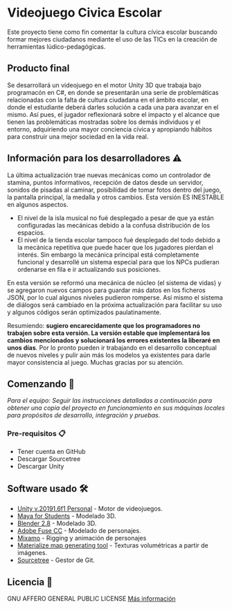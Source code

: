 # Videojuego Civica Escolar 
Este proyecto tiene como fin comentar la cultura cívica escolar buscando formar mejores ciudadanos mediante el uso de las TICs en la creación de herramientas lúdico-pedagógicas.

## Producto final
Se desarrollará un videojuego en el motor Unity 3D que trabaja bajo programacón en C#, en donde se presentarán una serie de problemáticas relacionadas con la falta de cultura ciudadana en el ámbito escolar, en donde el estudiante deberá darles solución a cada una para avanzar en el mismo. Así pues, el jugador reflexionará sobre el impacto y el alcance que  tienen las problemáticas mostradas sobre los demás individuos y el entorno, adquiriendo una mayor conciencia cívica y apropiando hábitos para construir una mejor sociedad en la vida real.

## Información para los desarrolladores ⚠️
La última actualización trae nuevas mecánicas como un controlador de stamina, puntos informativos, recepción de datos desde un servidor, sonidos de pisadas al caminar, posibilidad de tomar fotos dentro del juego, la pantalla principal, la medalla y otros cambios. Esta versión ES INESTABLE en algunos aspectos.
* El nivel de la isla musical no fué desplegado a pesar de que ya están configuradas las mecánicas debido a la confusa distribución de los espacios. 
* El nivel de la tienda escolar tampoco fué desplegado del todo debido a la mecánica repetitiva que puede hacer que los jugadores pierdan el interés. Sin embargo la mecánica principal está completamente funcional y desarrollé un sistema especial para que los NPCs pudieran ordenarse en fila e ir actualizando sus posiciones.

En esta versión se reformó una mecánica de núcleo (el sistema de vidas) y se agregaron nuevos campos para guardar más datos en los ficheros JSON, por lo cual algunos niveles pudieron romperse. Así mismo el sistema de diálogos será cambiado en la próxima actualización para facilitar su uso y algunos códigos serán optimizados paulatinamente. 

Resumiendo: **sugiero encarecidamente que los programadores no trabajen sobre esta versión. La versión estable que implementará los cambios mencionados y solucionará los errores existentes la liberaré en unos días**. Por lo pronto pueden ir trabajando en el desarrollo conceptual de nuevos niveles y pulir aún más los modelos ya existentes para darle mayor consistencia al juego.
Muchas gracias por su atención.

## Comenzando 🚀
_Para el equipo: Seguir las instrucciones detalladas a continuación para obtener una copia del proyecto en funcionamiento en sus máquinas locales para propósitos de desarrollo, integración y pruebas._
### Pre-requisitos 📋
* Tener cuenta en GitHub
* Descargar Sourcetree
* Descargar Unity

## Software usado 🛠️
* [Unity v.20191.6f1 Personal](http://www.dropwizard.io/1.0.2/docs/) - Motor de videojuegos.
* [Maya for Students](https://www.autodesk.com/education/free-software/maya) - Modelado 3D.
* [Blender 2.8](https://www.blender.org) - Modelado 3D.
* [Adobe Fuse CC](https://www.adobe.com/products/fuse.html) - Modelado de personajes.
* [Mixamo](https://www.mixamo.com) - Rigging y animación de personajes
* [Materialize map generating tool](http://boundingboxsoftware.com/materialize/) - Texturas volumétricas a partir de imágenes.
* [Sourcetree](https://www.sourcetreeapp.com) - Gestor de Git.

## Licencia 📄
GNU AFFERO GENERAL PUBLIC LICENSE [Más información](https://github.com/colegio-el-minuto-de-dios/Videojuego-Civica-Escolar/blob/master/LICENSE)

